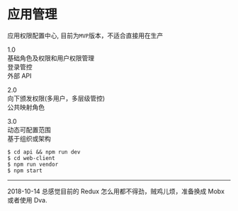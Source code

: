 # 应用管理
应用权限配置中心, 目前为`MVP`版本，不适合直接用在生产  

1.0  
基础角色及权限和用户权限管理  
登录管控  
外部 API

2.0  
向下颁发权限(多用户，多层级管控)   
公共映射角色

3.0  
动态可配置范围  
基于组织或架构

```
$ cd api && npm run dev
$ cd web-client
$ npm run vendor
$ npm start
```

------
2018-10-14 总感觉目前的 Redux 怎么用都不得劲，贼鸡儿烦，准备换成 Mobx 或者使用 Dva.